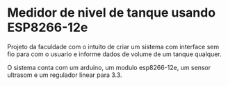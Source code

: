 # Medidor de nivel de tanque usando ESP8266-12e

Projeto da faculdade com o intuito de criar um sistema com interface sem fio para com o usuario e informe dados de volume de um tanque qualquer.

O sistema conta com um arduino, um modulo esp8266-12e, um sensor ultrasom e um regulador linear para 3.3.
